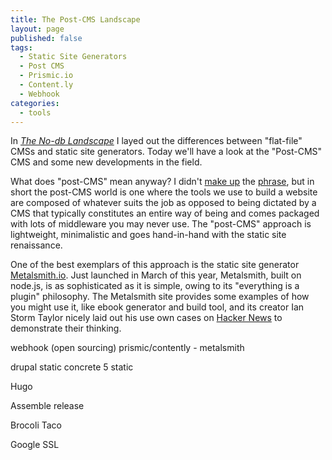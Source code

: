 ```yaml
---
title: The Post-CMS Landscape
layout: page
published: false
tags:
  - Static Site Generators
  - Post CMS
  - Prismic.io
  - Content.ly
  - Webhook
categories:
  - tools
---
```

In [_The No-db Landscape_](/tools/the-no-db-landscape/) I layed out the differences between "flat-file" CMSs and static site generators. Today we'll have a look at the "Post-CMS" CMS and some new developments in the field.

What does "post-CMS" mean anyway? I didn't [make up](http://developmentseed.org/blog/2012/07/27/build-cms-free-websites/) the [phrase](http://ben.balter.com/2012/10/01/welcome-to-the-post-cms-world/), but in short the post-CMS world is one where the tools we use to build a website are composed of whatever suits the job as opposed to being dictated by a CMS that typically constitutes an entire way of being and comes packaged with lots of middleware you may never use. The "post-CMS" approach is lightweight, minimalistic and goes hand-in-hand with the static site renaissance.


One of the best exemplars of this approach is the static site generator [Metalsmith.io](http://www.metalsmith.io/). Just launched in March of this year, Metalsmith, built on node.js, is as sophisticated as it is simple, owing to its "everything is a plugin" philosophy. The Metalsmith site provides some examples of how you might use it, like ebook generator and build tool, and its creator Ian Storm Taylor nicely laid out his use own cases on [Hacker News](https://news.ycombinator.com/item?id=7363734) to demonstrate their thinking.






webhook (open sourcing)
prismic/contently - metalsmith

drupal static
concrete 5 static

Hugo

Assemble release

Brocoli Taco

Google SSL
